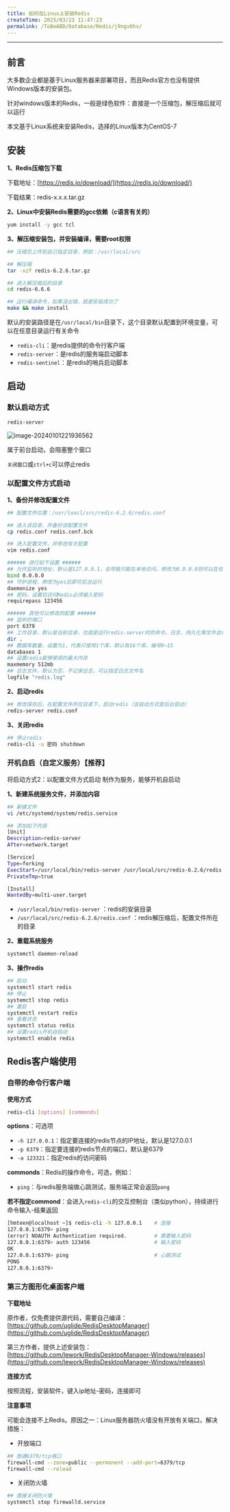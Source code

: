 ```yaml
---
title: 如何在Linux上安装Redis
createTime: 2025/03/23 11:47:23
permalink: /ToBeABD/Database/Redis/j9ngv6hv/
---
```


---



## 前言

大多数企业都是基于Linux服务器来部署项目，而且Redis官方也没有提供Windows版本的安装包。

针对windows版本的Redis，一般是绿色软件：直接是一个压缩包，解压缩后就可以运行

本文基于Linux系统来安装Redis，选择的Linux版本为CentOS-7





## 安装

**1、Redis压缩包下载**

下载地址：[https://redis.io/download/](https://redis.io/download/)

下载结果：redis-x.x.x.tar.gz

**2、Linux中安装Redis需要的gcc依赖（c语言有关的）**

```sh
yum install -y gcc tcl
```

**3、解压缩安装包，并安装编译，需要root权限**

```sh
## 压缩包上传到自己指定目录，例如：/usr/local/src

## 解压缩
tar -xzf redis-6.2.6.tar.gz

## 进入解压缩后的目录
cd redis-6.6.6

## 运行编译命令，如果没出错，就是安装成功了
make && make install
```

默认的安装路径是在`/usr/local/bin`目录下，这个目录默认配置到环境变量，可以在任意目录运行有关命令

- `redis-cli`：是redis提供的命令行客户端
- `redis-server`：是redis的服务端启动脚本
- `redis-sentinel`：是redis的哨兵启动脚本



## 启动

### 默认启动方式

```sh
redis-server
```

![image-20240101221936562](./assets/image-20240101221936562.png)

属于前台启动，会阻塞整个窗口

`关闭窗口`或`ctrl+c`可以停止redis



### 以配置文件方式启动

**1、备份并修改配置文件**

```sh
## 配置文件位置：/usr/loacl/src/redis-6.2.6/redis.conf

## 进入该目录，并备份该配置文件
cp redis.conf redis.conf.bck

## 进入配置文件，并修改有关配置
vim redis.conf

###### 进行如下设置 ######
## 允许监听的地址，默认是127.0.0.1，会导致只能在本地访问。修改为0.0.0.0则可以在任意IP访问，生产环境不要设置为0.0.0.0
bind 0.0.0.0
## 守护进程，修改为yes后即可后台运行
daemonize yes 
## 密码，设置后访问Redis必须输入密码
requirepass 123456

###### 其他可以修改的配置 ######
## 监听的端口
port 6379
## 工作目录，默认是当前目录，也就是运行redis-server时的命令，日志、持久化等文件会保存在这个目录
dir .
## 数据库数量，设置为1，代表只使用1个库，默认有16个库，编号0~15
databases 1
## 设置redis能够使用的最大内存
maxmemory 512mb
## 日志文件，默认为空，不记录日志，可以指定日志文件名
logfile "redis.log"
```

**2、启动redis**

```sh
## 修改保存后，在配置文件所在目录下，启动redis（该启动方式是后台启动）
redis-server redis.conf
```

**3、关闭redis**

```sh
## 停止redis
redis-cli -u 密码 shutdown
```



### 开机自启（自定义服务）【推荐】

将启动方式2：以配置文件方式启动 制作为服务，能够开机自启动

**1、新建系统服务文件，并添加内容**

```sh
## 新建文件
vi /etc/systemd/system/redis.service

## 添加如下内容
[Unit]
Description=redis-server
After=network.target

[Service]
Type=forking
ExecStart=/usr/local/bin/redis-server /usr/local/src/redis-6.2.6/redis.conf
PrivateTmp=true

[Install]
WantedBy=multi-user.target
```

- `/usr/local/bin/redis-server` ：redis的安装目录
- `/usr/local/src/redis-6.2.6/redis.conf` ：redis解压缩后，配置文件所在的目录

**2、重载系统服务**

```sh
systemctl daemon-reload
```

**3、操作redis**

```sh
## 启动
systemctl start redis
## 停止
systemctl stop redis
## 重启
systemctl restart redis
## 查看状态
systemctl status redis
## 设置redis开机自启动
systemctl enable redis
```



## Redis客户端使用

### 自带的命令行客户端

**使用方式**

```sh
redis-cli [options] [commonds]
```

**options**：可选项

- `-h 127.0.0.1`：指定要连接的redis节点的IP地址，默认是127.0.0.1
- `-p 6379`：指定要连接的redis节点的端口，默认是6379
- `-a 123321`：指定redis的访问密码 

**commonds**：Redis的操作命令，可选，例如：

- `ping`：与redis服务端做心跳测试，服务端正常会返回`pong`

**若不指定commond**：会进入`redis-cli`的交互控制台（类似python），持续进行命令输入-结果返回

```sh
[hmteen@localhost ~]$ redis-cli -h 127.0.0.1	# 连接
127.0.0.1:6379> ping
(error) NOAUTH Authentication required.			# 需要输入密码
127.0.0.1:6379> auth 123456						# 输入密码
OK
127.0.0.1:6379> ping							# 心跳测试
PONG
127.0.0.1:6379> 
```



### 第三方图形化桌面客户端

**下载地址**

原作者，仅免费提供源代码，需要自己编译：[https://github.com/uglide/RedisDesktopManager](https://github.com/uglide/RedisDesktopManager)

第三方作者，提供上述安装包：[https://github.com/lework/RedisDesktopManager-Windows/releases](https://github.com/lework/RedisDesktopManager-Windows/releases)

**连接方式**

按照流程，安装软件，键入ip地址-密码，连接即可

**注意事项**

可能会连接不上Redis。原因之一：Linux服务器防火墙没有开放有关端口，解决措施：

- 开放端口

```sh
## 放通6379/tcp端口
firewall-cmd --zone=public --permanent --add-port=6379/tcp
firewall-cmd --reload
```

- 关闭防火墙

```sh
## 直接关闭防火墙
systemctl stop firewalld.service
```
